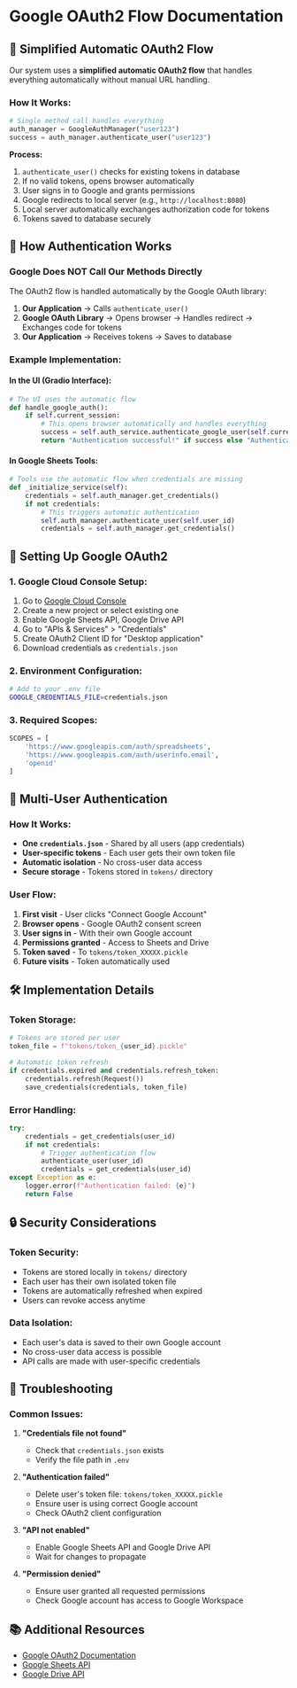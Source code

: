 # Google OAuth2 Flow Documentation

## 🔄 Simplified Automatic OAuth2 Flow

Our system uses a **simplified automatic OAuth2 flow** that handles everything automatically without manual URL handling.

### **How It Works:**

```python
# Single method call handles everything
auth_manager = GoogleAuthManager("user123")
success = auth_manager.authenticate_user("user123")
```

**Process:**
1. `authenticate_user()` checks for existing tokens in database
2. If no valid tokens, opens browser automatically
3. User signs in to Google and grants permissions
4. Google redirects to local server (e.g., `http://localhost:8080`)
5. Local server automatically exchanges authorization code for tokens
6. Tokens saved to database securely

## 🎯 How Authentication Works

### **Google Does NOT Call Our Methods Directly**

The OAuth2 flow is handled automatically by the Google OAuth library:

1. **Our Application** → Calls `authenticate_user()`
2. **Google OAuth Library** → Opens browser → Handles redirect → Exchanges code for tokens
3. **Our Application** → Receives tokens → Saves to database

### **Example Implementation:**

#### **In the UI (Gradio Interface):**
```python
# The UI uses the automatic flow
def handle_google_auth():
    if self.current_session:
        # This opens browser automatically and handles everything
        success = self.auth_service.authenticate_google_user(self.current_session.user_id)
        return "Authentication successful!" if success else "Authentication failed!"
```

#### **In Google Sheets Tools:**
```python
# Tools use the automatic flow when credentials are missing
def _initialize_service(self):
    credentials = self.auth_manager.get_credentials()
    if not credentials:
        # This triggers automatic authentication
        self.auth_manager.authenticate_user(self.user_id)
        credentials = self.auth_manager.get_credentials()
```

## 🚀 Setting Up Google OAuth2

### **1. Google Cloud Console Setup:**
1. Go to [Google Cloud Console](https://console.cloud.google.com/)
2. Create a new project or select existing one
3. Enable Google Sheets API, Google Drive API
4. Go to "APIs & Services" > "Credentials"
5. Create OAuth2 Client ID for "Desktop application"
6. Download credentials as `credentials.json`

### **2. Environment Configuration:**
```bash
# Add to your .env file
GOOGLE_CREDENTIALS_FILE=credentials.json
```

### **3. Required Scopes:**
```python
SCOPES = [
    'https://www.googleapis.com/auth/spreadsheets',
    'https://www.googleapis.com/auth/userinfo.email',
    'openid'
]
```

## 🔐 Multi-User Authentication

### **How It Works:**
- **One `credentials.json`** - Shared by all users (app credentials)
- **User-specific tokens** - Each user gets their own token file
- **Automatic isolation** - No cross-user data access
- **Secure storage** - Tokens stored in `tokens/` directory

### **User Flow:**
1. **First visit** - User clicks "Connect Google Account"
2. **Browser opens** - Google OAuth2 consent screen
3. **User signs in** - With their own Google account
4. **Permissions granted** - Access to Sheets and Drive
5. **Token saved** - To `tokens/token_XXXXX.pickle`
6. **Future visits** - Token automatically used

## 🛠️ Implementation Details

### **Token Storage:**
```python
# Tokens are stored per user
token_file = f"tokens/token_{user_id}.pickle"

# Automatic token refresh
if credentials.expired and credentials.refresh_token:
    credentials.refresh(Request())
    save_credentials(credentials, token_file)
```

### **Error Handling:**
```python
try:
    credentials = get_credentials(user_id)
    if not credentials:
        # Trigger authentication flow
        authenticate_user(user_id)
        credentials = get_credentials(user_id)
except Exception as e:
    logger.error(f"Authentication failed: {e}")
    return False
```

## 🔒 Security Considerations

### **Token Security:**
- Tokens are stored locally in `tokens/` directory
- Each user has their own isolated token file
- Tokens are automatically refreshed when expired
- Users can revoke access anytime

### **Data Isolation:**
- Each user's data is saved to their own Google account
- No cross-user data access is possible
- API calls are made with user-specific credentials

## 🚨 Troubleshooting

### **Common Issues:**

1. **"Credentials file not found"**
   - Check that `credentials.json` exists
   - Verify the file path in `.env`

2. **"Authentication failed"**
   - Delete user's token file: `tokens/token_XXXXX.pickle`
   - Ensure user is using correct Google account
   - Check OAuth2 client configuration

3. **"API not enabled"**
   - Enable Google Sheets API and Google Drive API
   - Wait for changes to propagate

4. **"Permission denied"**
   - Ensure user granted all requested permissions
   - Check Google account has access to Google Workspace

## 📚 Additional Resources

- [Google OAuth2 Documentation](https://developers.google.com/identity/protocols/oauth2)
- [Google Sheets API](https://developers.google.com/sheets/api)
- [Google Drive API](https://developers.google.com/drive/api) 